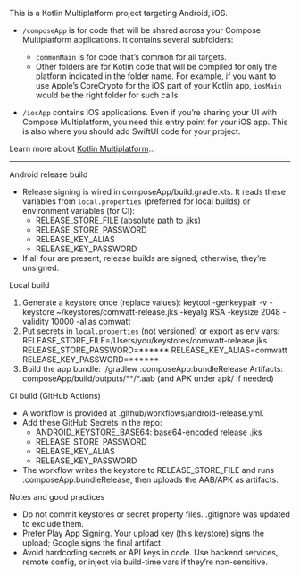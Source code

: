 This is a Kotlin Multiplatform project targeting Android, iOS.

* `/composeApp` is for code that will be shared across your Compose Multiplatform applications.
  It contains several subfolders:
  - `commonMain` is for code that’s common for all targets.
  - Other folders are for Kotlin code that will be compiled for only the platform indicated in the folder name.
    For example, if you want to use Apple’s CoreCrypto for the iOS part of your Kotlin app,
    `iosMain` would be the right folder for such calls.

* `/iosApp` contains iOS applications. Even if you’re sharing your UI with Compose Multiplatform, 
  you need this entry point for your iOS app. This is also where you should add SwiftUI code for your project.


Learn more about [Kotlin Multiplatform](https://www.jetbrains.com/help/kotlin-multiplatform-dev/get-started.html)…

---

Android release build

- Release signing is wired in composeApp/build.gradle.kts. It reads these variables from
  `local.properties` (preferred for local builds) or environment variables (for CI):
    - RELEASE_STORE_FILE (absolute path to .jks)
    - RELEASE_STORE_PASSWORD
    - RELEASE_KEY_ALIAS
    - RELEASE_KEY_PASSWORD
- If all four are present, release builds are signed; otherwise, they’re unsigned.

Local build

1) Generate a keystore once (replace values):
   keytool -genkeypair -v -keystore ~/keystores/comwatt-release.jks -keyalg RSA -keysize 2048
   -validity 10000 -alias comwatt
2) Put secrets in `local.properties` (not versioned) or export as env vars:
   RELEASE_STORE_FILE=/Users/you/keystores/comwatt-release.jks
   RELEASE_STORE_PASSWORD=******
   RELEASE_KEY_ALIAS=comwatt
   RELEASE_KEY_PASSWORD=******
3) Build the app bundle:
   ./gradlew :composeApp:bundleRelease
   Artifacts: composeApp/build/outputs/**/*.aab (and APK under apk/ if needed)

CI build (GitHub Actions)

- A workflow is provided at .github/workflows/android-release.yml.
- Add these GitHub Secrets in the repo:
    - ANDROID_KEYSTORE_BASE64: base64-encoded release .jks
    - RELEASE_STORE_PASSWORD
    - RELEASE_KEY_ALIAS
    - RELEASE_KEY_PASSWORD
- The workflow writes the keystore to RELEASE_STORE_FILE and runs :composeApp:bundleRelease, then
  uploads the AAB/APK as artifacts.

Notes and good practices

- Do not commit keystores or secret property files. .gitignore was updated to exclude them.
- Prefer Play App Signing. Your upload key (this keystore) signs the upload; Google signs the final
  artifact.
- Avoid hardcoding secrets or API keys in code. Use backend services, remote config, or inject via
  build-time vars if they’re non-sensitive.
